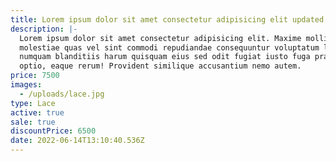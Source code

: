 ```yaml
---
title: Lorem ipsum dolor sit amet consectetur adipisicing elit updated
description: |-
  Lorem ipsum dolor sit amet consectetur adipisicing elit. Maxime mollitia,
  molestiae quas vel sint commodi repudiandae consequuntur voluptatum laborum
  numquam blanditiis harum quisquam eius sed odit fugiat iusto fuga praesentium
  optio, eaque rerum! Provident similique accusantium nemo autem.
price: 7500
images:
  - /uploads/lace.jpg
type: Lace
active: true
sale: true
discountPrice: 6500
date: 2022-06-14T13:10:40.536Z
---
```

